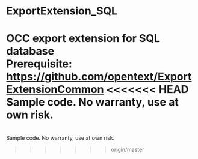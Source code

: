 # ExportExtension_SQL
OCC export extension for SQL database<br>
Prerequisite: https://github.com/opentext/ExportExtensionCommon
<<<<<<< HEAD
<br>Sample code. No warranty, use at own risk.
=======
<br>Sample code. No warranty, use at own risk.
>>>>>>> origin/master
